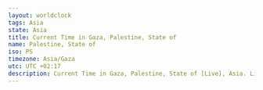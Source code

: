 ```yaml
---
layout: worldclock
tags: Asia
state: Asia
title: Current Time in Gaza, Palestine, State of
name: Palestine, State of
iso: PS
timezone: Asia/Gaza
utc: UTC +02:17
description: Current Time in Gaza, Palestine, State of [Live], Asia. Live update now time in Gaza, timezone Asia/Gaza, UTC +02:17, Country ISO code & Current Local Time.
---
```


